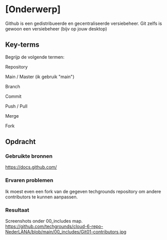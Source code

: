# [Onderwerp]
Github is een gedistribueerde en gecentraliseerde versiebeheer. Git zelfs is gewoon een versiebeheer (bijv op jouw desktop)

## Key-terms
Begrijp de volgende termen:

Repository

Main / Master (ik gebruik "main")

Branch

Commit

Push / Pull

Merge

Fork

## Opdracht
### Gebruikte bronnen
https://docs.github.com/

### Ervaren problemen
Ik moest even een fork van de gegeven techgrounds repository om andere contributors te kunnen aanpassen. 

### Resultaat
Screenshots onder 00_includes map.
https://github.com/techgrounds/cloud-6-repo-NederLANA/blob/main/00_includes/Git01-contributors.jpg

